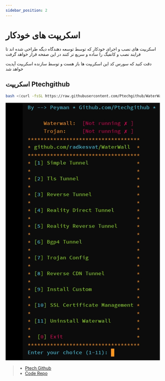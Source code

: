 ```yaml
---
sidebar_position: 2
---
```


# اسکریپت های خودکار

اسکریپت های نصب و اجرای خودکار که توسط توسعه دهندگاه دیگه طراحی شده اند تا فرایند نصب و کانفیگ را ساده و سریع تر کنند در این صفحه قرار خواهد گرفت

دقت کنید که سورس کد این اسکریپت ها باز هست و توسط سازنده اسکریپت آپدیت خواهد شد

## اسکریپت Ptechgithub

```bash
bash <(curl -fsSL https://raw.githubusercontent.com/Ptechgithub/WaterWall-Docs/main/install.sh)
```

![31](../static/img/ptechgithub-script.jpg)

> - [Ptech Github](https://github.com/Ptechgithub)
> - [Code Repo](https://github.com/Ptechgithub/WaterWall-Docs)
